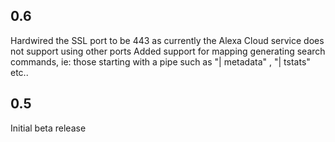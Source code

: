 0.6
-----
Hardwired the SSL port to be 443 as currently the Alexa Cloud service does not support using other ports
Added support for mapping generating search commands, ie: those starting with a pipe such as "| metadata" , "| tstats" etc..

0.5
-----
Initial beta release

